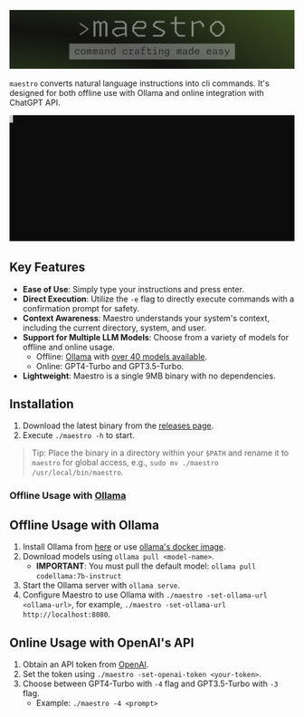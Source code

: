 ![maestro banner](banner.png)

`maestro` converts natural language instructions into cli commands. It's designed for both offline use with Ollama and online integration with ChatGPT API.

![](maestro.svg)


## Key Features

- **Ease of Use**: Simply type your instructions and press enter.
- **Direct Execution**: Utilize the `-e` flag to directly execute commands with a confirmation prompt for safety.
- **Context Awareness**: Maestro understands your system's context, including the current directory, system, and user.
- **Support for Multiple LLM Models**: Choose from a variety of models for offline and online usage.
  - Offline: [Ollama](https://ollama.ai) with [over 40 models available](https://ollama.ai/library).
  - Online: GPT4-Turbo and GPT3.5-Turbo.
- **Lightweight**: Maestro is a single 9MB binary with no dependencies.

## Installation

1. Download the latest binary from the [releases page](https://github.com/pluja/maestro/releases).
2. Execute `./maestro -h` to start.

> Tip: Place the binary in a directory within your `$PATH` and rename it to `maestro` for global access, e.g., `sudo mv ./maestro /usr/local/bin/maestro`.

### Offline Usage with [Ollama](https://ollama.ai)

## Offline Usage with Ollama

1. Install Ollama from [here](https://ollama.ai/download) or use [ollama's docker image](https://hub.docker.com/r/ollama/ollama).
2. Download models using `ollama pull <model-name>`. 
   - **IMPORTANT**: You must pull the default model: `ollama pull codellama:7b-instruct`
3. Start the Ollama server with `ollama serve`.
4. Configure Maestro to use Ollama with `./maestro -set-ollama-url <ollama-url>`, for example, `./maestro -set-ollama-url http://localhost:8080`.

## Online Usage with OpenAI's API

1. Obtain an API token from [OpenAI](https://platform.openai.com/).
2. Set the token using `./maestro -set-openai-token <your-token>`.
3. Choose between GPT4-Turbo with `-4` flag and GPT3.5-Turbo with `-3` flag.
    - Example: `./maestro -4 <prompt>`